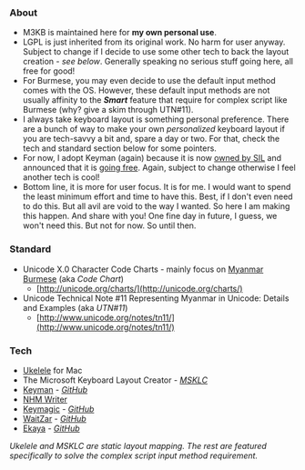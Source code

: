 ### About
- M3KB is maintained here for __my own personal use__. 
- LGPL is just inherited from its original work. No harm for user anyway. Subject to change if I decide to use some other tech to back the layout creation - _see below_. Generally speaking no serious stuff going here, all free for good!
- For Burmese, you may even decide to use the default input method comes with the OS. However, these default input methods are not usually affinity to the ___Smart___ feature that require for complex script like Burmese (why? give a skim through UTN#11).
- I always take keyboard layout is something personal preference. There are a bunch of way to make your own _personalized_ keyboard layout if you are tech-savvy a bit and, spare a day or two. For that, check the tech and standard section below for some pointers.
- For now, I adopt Keyman (again) because it is now [owned by SIL](https://keyman.com/sil-acquisition/) and announced that it is [going free](https://keyman.com/free/). Again, subject to change otherwise I feel another tech is cool!
- Bottom line, it is more for user focus. It is for me. I would want to spend the least minimum effort and time to have this. Best, if I don't even need to do this. But all avil are void to the way I wanted. So here I am making this happen. And share with you! One fine day in future, I guess, we won't need this. But not for now. So until then.

### Standard
- Unicode X.0 Character Code Charts - mainly focus on [Myanmar Burmese](http://unicode.org/charts/PDF/U1000.pdf) (aka _Code Chart_)
  - [http://unicode.org/charts/](http://unicode.org/charts/)
- Unicode Technical Note #11 Representing Myanmar in Unicode: Details and Examples (aka _UTN#11_)
  - [http://www.unicode.org/notes/tn11/](http://www.unicode.org/notes/tn11/)

### Tech
- [Ukelele](http://scripts.sil.org/ukelele) for Mac
- The Microsoft Keyboard Layout Creator - [_MSKLC_](https://msdn.microsoft.com/en-us/globalization/keyboardlayouts.aspx)
- [Keyman](https://keyman.com/) - [_GitHub_](https://github.com/keymanapp)
- [NHM Writer](http://software.nhm.in/products/writer)
- [Keymagic](https://keymagic.net/) - [_GitHub_](https://github.com/thantthet/keymagic)
- [WaitZar](https://code.google.com/archive/p/waitzar/) - [_GitHub_](https://github.com/yathit/waitzar)
- [Ekaya](http://thanlwinsoft.github.io/www.thanlwinsoft.org/ThanLwinSoft/Ekaya/) - [_GitHub_](https://github.com/thanlwinsoft/ekaya)

_Ukelele and MSKLC are static layout mapping. The rest are featured specifically to solve the complex script input method requirement._
